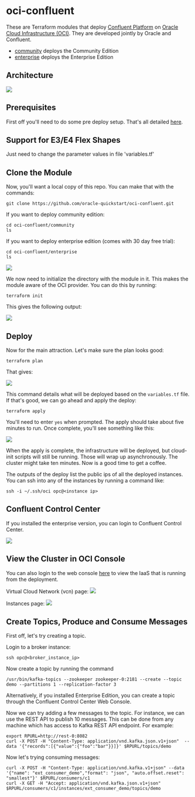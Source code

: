 # oci-confluent
These are Terraform modules that deploy [Confluent Platform](https://www.confluent.io/product/confluent-platform/) on [Oracle Cloud Infrastructure (OCI)](https://cloud.oracle.com/en_US/cloud-infrastructure).  They are developed jointly by Oracle and Confluent.

* [community](community) deploys the Community Edition
* [enterprise](enterprise) deploys the Enterprise Edition

## Architecture
![](./images/00-architecture.png)

## Prerequisites
First off you'll need to do some pre deploy setup.  That's all detailed [here](https://github.com/oracle/oci-quickstart-prerequisites).
## Support for E3/E4 Flex Shapes
Just need to change the parameter values in file 'variables.tf'

## Clone the Module
Now, you'll want a local copy of this repo.  You can make that with the commands:

    git clone https://github.com/oracle-quickstart/oci-confluent.git

If you want to deploy community edition:

    cd oci-confluent/community
    ls
    
If you want to deploy enterprise edition (comes with 30 day free trial):

    cd oci-confluent/enterprise
    ls

![](./images/01-git-clone.png)

We now need to initialize the directory with the module in it.  This makes the module aware of the OCI provider.  You can do this by running:

    terraform init

This gives the following output:

![](./images/02-tf-init.png)

## Deploy
Now for the main attraction.  Let's make sure the plan looks good:

    terraform plan

That gives:

![](./images/03-tf-plan.png)

This command details what will be deployed based on the `variables.tf` file.
If that's good, we can go ahead and apply the deploy:

    terraform apply

You'll need to enter `yes` when prompted.  The apply should take about five minutes to run.  Once complete, you'll see something like this:

![](./images/04-tf-apply.png)

When the apply is complete, the infrastructure will be deployed, but cloud-init scripts will still be running.  Those will wrap up asynchronously.  The cluster might take ten minutes.  Now is a good time to get a coffee.

The outputs of the deploy list the public ips of all the deployed instances.
You can ssh into any of the instances by running a command like:

    ssh -i ~/.ssh/oci opc@<instance ip>

## Confluent Control Center
If you installed the enterprise version, you can login to Confluent Control Center.

![](./images/07-controlcenter.png)

## View the Cluster in OCI Console
You can also login to the web console [here](https://console.us-phoenix-1.oraclecloud.com/a/compute/instances) to view the IaaS that is running from the
deployment.

Virtual Cloud Network (vcn) page:
![](./images/05-vcn.png)

Instances page:
![](./images/06-instances.png)

## Create Topics, Produce and Consume Messages
First off, let's try creating a topic.

Login to a broker instance:  

    ssh opc@<broker_instance_ip>

Now create a topic by running the command  

    /usr/bin/kafka-topics --zookeeper zookeeper-0:2181 --create --topic demo --partitions 1 --replication-factor 3

Alternatively, if you installed Enterprise Edition, you can create a topic through the Confluent Control Center Web Console.

Now we can try adding a few messages to the topic.  For instance, we can use the REST API to publish 10 messages.  This can be done from any machine which has access to Kafka REST API endpoint.  For example:

    export RPURL=http://rest-0:8082
    curl -X POST -H "Content-Type: application/vnd.kafka.json.v1+json"  --data '{"records":[{"value":{"foo":"bar"}}]}' $RPURL/topics/demo

Now let's trying consuming messages:

    curl -X POST -H "Content-Type: application/vnd.kafka.v1+json" --data '{"name": "ext_consumer_demo","format": "json", "auto.offset.reset": "smallest"}' $RPURL/consumers/c1
    curl -X GET -H "Accept: application/vnd.kafka.json.v1+json" $RPURL/consumers/c1/instances/ext_consumer_demo/topics/demo
